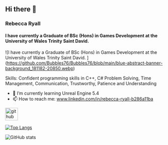 ## Hi there 👋

### Rebecca Ryall
#### I have currently a Graduate of BSc (Hons) in Games Development at the University of Wales Trinity Saint David. 
![I have currently a Graduate of BSc (Hons) in Games Development at the University of Wales Trinity Saint David. ]
(https://github.com/Bubbles76/Bubbles76/blob/main/blue-abstract-banner-background_181182-20850.webp)


Skills: Confident programming skills in C++, C# Problem Solving, Time Management,	Communication, Trustworthy, Patience and Understanding

- 🌱 I’m currently learning Unreal Engine 5.4 
- 📫 How to reach me: www.linkedin.com/in/rebecca-ryall-b286a11ba 


[<img src='https://cdn.jsdelivr.net/npm/simple-icons@3.0.1/icons/github.svg' alt='github' height='40'>](https://github.com/Bubbles76)  

[![Top Langs](https://github-readme-stats.vercel.app/api/top-langs/?username=Bubbles76)](https://github.com/anuraghazra/github-readme-stats)

![GitHub stats](https://github-readme-stats.vercel.app/api?username=Bubbles76&show_icons=true)  
<!--
**Bubbles76/Bubbles76** is a ✨ _special_ ✨ repository because its `README.md` (this file) appears on your GitHub profile.

Here are some ideas to get you started:

- 🔭 I’m currently working on ...
- 🌱 I’m currently learning ...
- 👯 I’m looking to collaborate on ...
- 🤔 I’m looking for help with ...
- 💬 Ask me about ...
- 📫 How to reach me: ...
- 😄 Pronouns: ...
- ⚡ Fun fact: ...
-->

